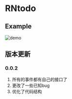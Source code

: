 # RNtodo

## Example
![demo](https://wx1.sinaimg.cn/mw690/6f8e0013ly1fld2vp2sxug208p0ffn6s.gif)

## 版本更新

### 0.0.2 
1. 所有的事件都有自己的接口了
2. 更改了一些已知bug
3. 优化了代码结构